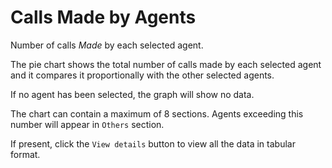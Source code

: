 # Calls Made by Agents

Number of calls *Made* by each selected agent.

The pie chart shows the total number of calls made by each selected agent 
and it compares it proportionally with the other selected agents.

If no agent has been selected, the graph will show no data.

The chart can contain a maximum of 8 sections. Agents exceeding this number
will appear in `Others` section.

If present, click the `View details` button to view all the data
in tabular format.
